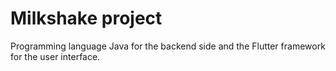 # Milkshake project

Programming language Java for the backend side and the Flutter framework for the user interface.

